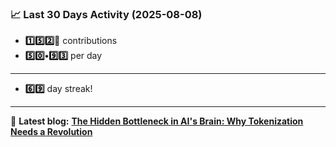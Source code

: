 <!--START_STATS-->
### 📈 Last 30 Days Activity (2025-08-08)  
- **1️⃣5️⃣2️⃣🎱** contributions  
- **5️⃣0️⃣•9️⃣3️⃣** per day
---
- **6️⃣9️⃣** day streak!
---
📝 **Latest blog:** [**The Hidden Bottleneck in AI's Brain: Why Tokenization Needs a Revolution**](https://andriak.com/blog/tokenization-revolution)
<!--END_STATS-->
